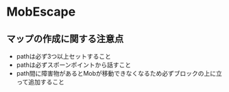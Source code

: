 # MobEscape
## マップの作成に関する注意点
- pathは必ず3つ以上セットすること
- pathは必ずスポーンポイントから話すこと
- path間に障害物があるとMobが移動できなくなるため必ずブロックの上に立って追加すること